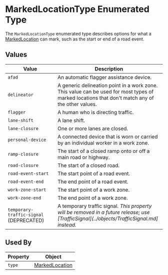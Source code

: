 # MarkedLocationType Enumerated Type
The `MarkedLocationType` enumerated type describes options for what a [MarkedLocation](/spec-content/objects/MarkedLocation.md) can mark, such as the start or end of a road event.

## Values
Value | Description
--- | ---
`afad` | An automatic flagger assistance device.
`delineator` | A generic delineation point in a work zone. This value can be used for most types of marked locations that don't match any of the other values.
`flagger` | A human who is directing traffic.
`lane-shift` | A lane shift.
`lane-closure` | One or more lanes are closed.
`personal-device` | A connected device that is worn or carried by an individual worker in a work zone.
`ramp-closure` | The start of a closed ramp onto or off a main road or highway.
`road-closure` | The start of a closed road.
`road-event-start` | The start point of a road event.
`road-event-end` | The end point of a road event.
`work-zone-start` | The start point of a work zone.
`work-zone-end` | The end point of a work zone.
`temporary-traffic-signal` (DEPRECATED) | A temporary traffic signal. *This property will be removed in a future release; use [TrafficSignal](../objects/TrafficSignal.md] instead.*

## Used By
Property | Object
--- | --- 
`type` | [MarkedLocation](/spec-content/objects/MarkedLocation.md)